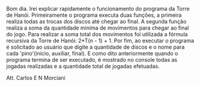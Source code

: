 Bom dia.
Irei explicar rapidamente o funcionamento do programa da Torre de Hanói.
Primeiramente o programa executa duas funções, a primeira realiza todas as trocas 
dos discos até chegar ao final.
A segunda função realiza a soma da quantidade miníma de movimentos para chegar ao
final do jogo.
Para realizar a soma total dos movimentos foi utilizada a fórmula recursiva da Torre 
de Hanói: 2*T(n - 1) + 1.
Por fim, ao executar o programa é solicitado ao usuário que digite a quantidade
de discos e o nome para cada 'pino'(inicio, auxiliar, final).
E como dito anteriormente quando o programa termina de ser executado, é mostrado 
no console todas as jogadas realizadas e a quantidade total de jogadas efetuadas.

Att. Carlos E N Morciani
